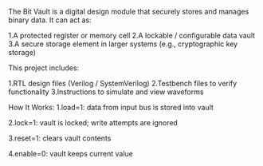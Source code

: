 The Bit Vault is a digital design module that securely stores and manages binary data.
It can act as:

1.A protected register or memory cell
2.A lockable / configurable data vault
3.A secure storage element in larger systems (e.g., cryptographic key storage)

This project includes:

1.RTL design files (Verilog / SystemVerilog)
2.Testbench files to verify functionality
3.Instructions to simulate and view waveforms

 How It Works:
1.load=1: data from input bus is stored into vault

2.lock=1: vault is locked; write attempts are ignored

3.reset=1: clears vault contents

4.enable=0: vault keeps current value
